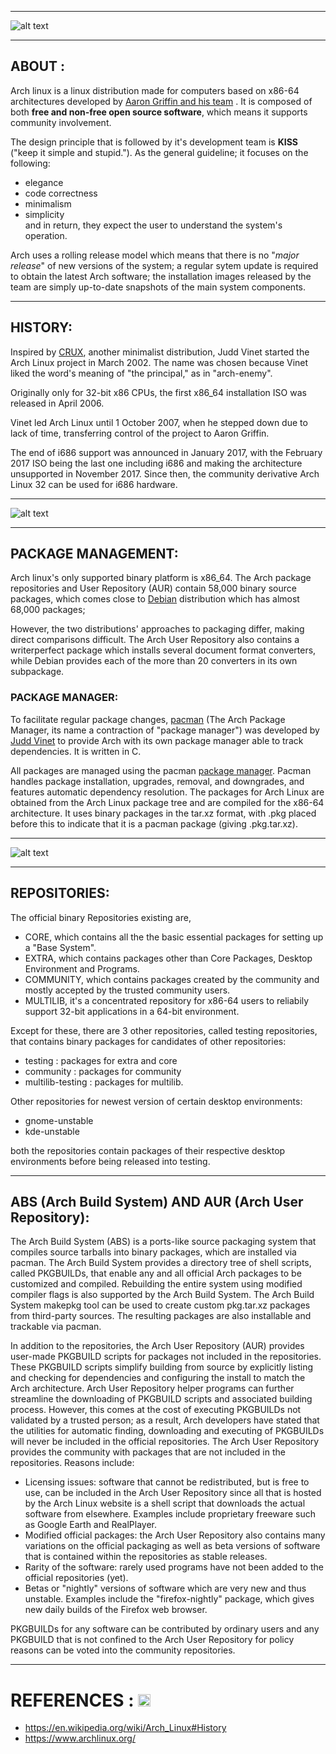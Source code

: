  
---

![alt text](https://www.archlinux.org/static/logos/archlinux-logo-light-90dpi.d36c53534a2b.png "ARCH LINUX")

---

## ABOUT : 
Arch linux is a linux distribution made for computers based on x86-64 architectures developed by [Aaron Griffin and his team](https://www.archlinux.org/people/developers "team info") . It is composed of both **free and non-free open source software**, which means it supports community involvement.

The design principle that is followed by it's development team is __KISS__ ("keep it simple and stupid."). As the general guideline; it focuses on the following:
+ elegance
+ code correctness
+ minimalism  
+ simplicity  
and in return, they expect the user to understand the system's operation. 

Arch uses a rolling release model which means that there is no "_major release_" of new versions of the system; a regular sytem update is required to obtain the latest Arch software; the installation images released by the team are simply up-to-date snapshots of the main system components.

---

## HISTORY:

Inspired by [CRUX](https://en.wikipedia.org/wiki/CRUX), another minimalist distribution, Judd Vinet started the Arch Linux project in March 2002. The name was chosen because Vinet liked the word's meaning of "the principal," as in "arch-enemy".

Originally only for 32-bit x86 CPUs, the first x86_64 installation ISO was released in April 2006.

Vinet led Arch Linux until 1 October 2007, when he stepped down due to lack of time, transferring control of the project to Aaron Griffin.

The end of i686 support was announced in January 2017, with the February 2017 ISO being the last one including i686 and making the architecture unsupported in November 2017. Since then, the community derivative Arch Linux 32 can be used for i686 hardware.

---

![alt text](https://4.bp.blogspot.com/-VNbuQfZFT_o/U1nM9yZsufI/AAAAAAAAKGE/tR9Gd3PwIQQ/s1600/Screenshot+from+2014-04-25+09:47:59.png " cli view of arch system info")

---

## PACKAGE MANAGEMENT:
Arch linux's only supported binary platform is x86_64. The Arch package repositories and User Repository (AUR) contain 58,000 binary source packages, which comes close to [Debian](https://en.wikipedia.org/wiki/Debian "more info about Debian") distribution which has almost 68,000 packages;   

However, the two distributions' approaches to packaging differ, making direct comparisons difficult. The Arch User Repository also contains a writerperfect package which installs several document format converters, while Debian provides each of the more than 20 converters in its own subpackage.

### PACKAGE MANAGER:
To facilitate regular package changes, [pacman](https://wiki.archlinux.org/index.php/pacman "pacman info") (The Arch Package Manager, its name a contraction of "package manager") was developed by [Judd Vinet](https://www.linux.com/news/interview-judd-vinet-arch-linux/ "Judd Vinet interview") to provide Arch with its own package manager able to track dependencies. It is written in C.

All packages are managed using the pacman [package manager](https://en.wikipedia.org/wiki/Package_manager "package manager"). Pacman handles package installation, upgrades, removal, and downgrades, and features automatic dependency resolution. The packages for Arch Linux are obtained from the Arch Linux package tree and are compiled for the x86-64 architecture. It uses binary packages in the tar.xz format, with .pkg placed before this to indicate that it is a pacman package (giving .pkg.tar.xz).

---
![alt text](https://i.ytimg.com/vi/Ac-T4VNss0g/maxresdefault.jpg " cli view of arch system info")

---

## REPOSITORIES:
The official binary Repositories existing are,

+ CORE, which contains all the the basic essential packages for setting up a "Base System".
+ EXTRA, which contains packages other than Core Packages, Desktop Environment and Programs.
+ COMMUNITY, which contains packages created by the community and mostly accepted by the trusted community users.
+ MULTILIB, it's a concentrated repository for x86-64 users to reliabily support 32-bit applications in a 64-bit environment.

Except for these, there are 3 other repositories, called testing repositories, that contains binary packages for candidates of other repositories:
- testing : packages for extra              and core
- community : packages for                    community 
- multilib-testing : packages for multilib.

Other repositories for newest version of certain desktop environments: 
- gnome-unstable
- kde-unstable

both the repositories contain packages of their respective desktop environments before being released into testing.

---

## ABS (Arch Build System) AND AUR (Arch User Repository):

The Arch Build System (ABS) is a ports-like source packaging system that compiles source tarballs into binary packages, which are installed via pacman. The Arch Build System provides a directory tree of shell scripts, called PKGBUILDs, that enable any and all official Arch packages to be customized and compiled. Rebuilding the entire system using modified compiler flags is also supported by the Arch Build System. The Arch Build System makepkg tool can be used to create custom pkg.tar.xz packages from third-party sources. The resulting packages are also installable and trackable via pacman.

In addition to the repositories, the Arch User Repository (AUR) provides user-made PKGBUILD scripts for packages not included in the repositories. These PKGBUILD scripts simplify building from source by explicitly listing and checking for dependencies and configuring the install to match the Arch architecture. Arch User Repository helper programs can further streamline the downloading of PKGBUILD scripts and associated building process. However, this comes at the cost of executing PKGBUILDs not validated by a trusted person; as a result, Arch developers have stated that the utilities for automatic finding, downloading and executing of PKGBUILDs will never be included in the official repositories. The Arch User Repository provides the community with packages that are not included in the repositories. Reasons include:

- Licensing issues: software that cannot be redistributed, but is free to use, can be included in the Arch User Repository since all that is hosted by the Arch Linux website is a shell script that downloads the actual software from elsewhere. Examples include proprietary freeware such as Google Earth and RealPlayer.
- Modified official packages: the Arch User Repository also contains many variations on the official packaging as well as beta versions of software that is contained within the repositories as stable releases.
- Rarity of the software: rarely used programs have not been added to the official repositories (yet).
- Betas or "nightly" versions of software which are very new and thus unstable. Examples include the "firefox-nightly" package, which gives new daily builds of the Firefox web browser.
    
PKGBUILDs for any software can be contributed by ordinary users and any PKGBUILD that is not confined to the Arch User Repository for policy reasons can be voted into the community repositories.

--- 
# REFERENCES : <img src="https://cdn4.iconfinder.com/data/icons/miu/24/common-search-lookup-outline-stroke-512.png" width="20">
- https://en.wikipedia.org/wiki/Arch_Linux#History
- https://www.archlinux.org/